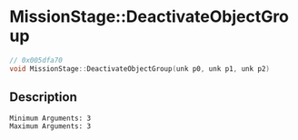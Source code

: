 # MissionStage::DeactivateObjectGroup
```c
// 0x005dfa70
void MissionStage::DeactivateObjectGroup(unk p0, unk p1, unk p2)
```
## Description
```
Minimum Arguments: 3
Maximum Arguments: 3
```

